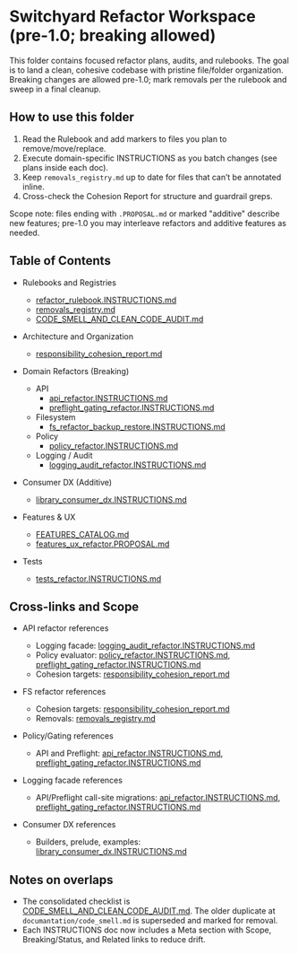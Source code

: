 # Switchyard Refactor Workspace (pre-1.0; breaking allowed)

This folder contains focused refactor plans, audits, and rulebooks. The goal is to land a clean, cohesive codebase with pristine file/folder organization. Breaking changes are allowed pre-1.0; mark removals per the rulebook and sweep in a final cleanup.

## How to use this folder

1) Read the Rulebook and add markers to files you plan to remove/move/replace.
2) Execute domain-specific INSTRUCTIONS as you batch changes (see plans inside each doc).
3) Keep `removals_registry.md` up to date for files that can’t be annotated inline.
4) Cross-check the Cohesion Report for structure and guardrail greps.

Scope note: files ending with `.PROPOSAL.md` or marked "additive" describe new features; pre-1.0 you may interleave refactors and additive features as needed.

## Table of Contents

- Rulebooks and Registries
  - [refactor_rulebook.INSTRUCTIONS.md](./refactor_rulebook.INSTRUCTIONS.md)
  - [removals_registry.md](./removals_registry.md)
  - [CODE_SMELL_AND_CLEAN_CODE_AUDIT.md](./CODE_SMELL_AND_CLEAN_CODE_AUDIT.md)

- Architecture and Organization
  - [responsibility_cohesion_report.md](./responsibility_cohesion_report.md)

- Domain Refactors (Breaking)
  - API
    - [api_refactor.INSTRUCTIONS.md](./api_refactor.INSTRUCTIONS.md)
    - [preflight_gating_refactor.INSTRUCTIONS.md](./preflight_gating_refactor.INSTRUCTIONS.md)
  - Filesystem
    - [fs_refactor_backup_restore.INSTRUCTIONS.md](./fs_refactor_backup_restore.INSTRUCTIONS.md)
  - Policy
    - [policy_refactor.INSTRUCTIONS.md](./policy_refactor.INSTRUCTIONS.md)
  - Logging / Audit
    - [logging_audit_refactor.INSTRUCTIONS.md](./logging_audit_refactor.INSTRUCTIONS.md)

- Consumer DX (Additive)
  - [library_consumer_dx.INSTRUCTIONS.md](./library_consumer_dx.INSTRUCTIONS.md)

- Features & UX
  - [FEATURES_CATALOG.md](./FEATURES_CATALOG.md)
  - [features_ux_refactor.PROPOSAL.md](./features_ux_refactor.PROPOSAL.md)

- Tests
  - [tests_refactor.INSTRUCTIONS.md](./tests_refactor.INSTRUCTIONS.md)

## Cross-links and Scope

- API refactor references
  - Logging facade: [logging_audit_refactor.INSTRUCTIONS.md](./logging_audit_refactor.INSTRUCTIONS.md)
  - Policy evaluator: [policy_refactor.INSTRUCTIONS.md](./policy_refactor.INSTRUCTIONS.md), [preflight_gating_refactor.INSTRUCTIONS.md](./preflight_gating_refactor.INSTRUCTIONS.md)
  - Cohesion targets: [responsibility_cohesion_report.md](./responsibility_cohesion_report.md)

- FS refactor references
  - Cohesion targets: [responsibility_cohesion_report.md](./responsibility_cohesion_report.md)
  - Removals: [removals_registry.md](./removals_registry.md)

- Policy/Gating references
  - API and Preflight: [api_refactor.INSTRUCTIONS.md](./api_refactor.INSTRUCTIONS.md), [preflight_gating_refactor.INSTRUCTIONS.md](./preflight_gating_refactor.INSTRUCTIONS.md)

- Logging facade references
  - API/Preflight call-site migrations: [api_refactor.INSTRUCTIONS.md](./api_refactor.INSTRUCTIONS.md), [preflight_gating_refactor.INSTRUCTIONS.md](./preflight_gating_refactor.INSTRUCTIONS.md)

- Consumer DX references
  - Builders, prelude, examples: [library_consumer_dx.INSTRUCTIONS.md](./library_consumer_dx.INSTRUCTIONS.md)

## Notes on overlaps

- The consolidated checklist is [CODE_SMELL_AND_CLEAN_CODE_AUDIT.md](./CODE_SMELL_AND_CLEAN_CODE_AUDIT.md). The older duplicate at `documantation/code_smell.md` is superseded and marked for removal.
- Each INSTRUCTIONS doc now includes a Meta section with Scope, Breaking/Status, and Related links to reduce drift.

